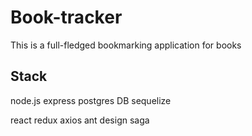 # Book-tracker
This is a full-fledged bookmarking application for books

## Stack
node.js
express
postgres DB
sequelize

react
redux
axios
ant design
saga
